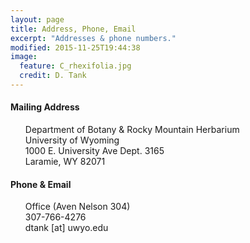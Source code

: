 ```yaml
---
layout: page
title: Address, Phone, Email
excerpt: "Addresses & phone numbers."
modified: 2015-11-25T19:44:38
image:
  feature: C_rhexifolia.jpg
  credit: D. Tank
---
```

#### Mailing Address

<ul style="list-style-type:none">
  <li>Department of Botany & Rocky Mountain Herbarium</li>
  <li>University of Wyoming</li>
  <li>1000 E. University Ave Dept. 3165</li>
  <li>Laramie, WY 82071</li>
</ul>


#### Phone & Email
<ul style="list-style-type:none">
  <li>Office (Aven Nelson 304)</li>
  <li>307-766-4276</li>
  <li>dtank [at] uwyo.edu</li>
